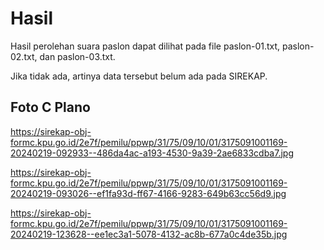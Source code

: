 # Hasil

Hasil perolehan suara paslon dapat dilihat pada file paslon-01.txt, paslon-02.txt, dan paslon-03.txt.

Jika tidak ada, artinya data tersebut belum ada pada SIREKAP.

## Foto C Plano

https://sirekap-obj-formc.kpu.go.id/2e7f/pemilu/ppwp/31/75/09/10/01/3175091001169-20240219-092933--486da4ac-a193-4530-9a39-2ae6833cdba7.jpg

https://sirekap-obj-formc.kpu.go.id/2e7f/pemilu/ppwp/31/75/09/10/01/3175091001169-20240219-093026--ef1fa93d-ff67-4166-9283-649b63cc56d9.jpg

https://sirekap-obj-formc.kpu.go.id/2e7f/pemilu/ppwp/31/75/09/10/01/3175091001169-20240219-123628--ee1ec3a1-5078-4132-ac8b-677a0c4de35b.jpg
